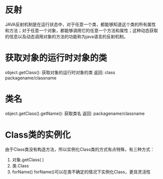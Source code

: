# 反射
JAVA反射机制是在运行状态中，对于任意一个类，都能够知道这个类的所有属性和方法；对于任意一个对象，都能够调用它的任意一个方法和属性；这种动态获取的信息以及动态调用对象的方法的功能称为java语言的反射机制。

# 获取对象的运行时对象的类
object.getClass(): 获取对象的运行时对象的类
返回: class packagename/classname

# 类名
object.getClass().getName(): 获取类名
返回: packagename/classname

# Class类的实例化
由于Class类没有构造方法，所以实例化Class类的方式有点特殊，有三种方式：
1. 对象.getClass( )
2. 类.Class
3. forName()
forName()可以在类不确定的情况下实例化Class，更具灵活性









